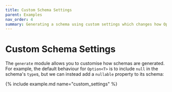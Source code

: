 ```yaml
---
title: Custom Schema Settings
parent: Examples
nav_order: 4
summary: Generating a schema using custom settings which changes how Option<T> is handled.
---
```


# Custom Schema Settings

The `generate` module allows you to customise how schemas are generated. For example, the default behaviour for `Option<T>` is to include `null` in the schema's `type`s, but we can instead add a `nullable` property to its schema:

{% include example.md name="custom_settings" %}
